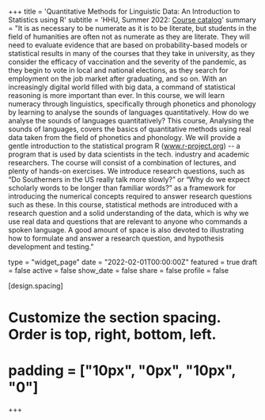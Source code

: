 +++
title = 'Quantitative Methods for Linguistic Data: An Introduction to Statistics using R'
subtitle = 'HHU, Summer 2022: [Course catalog]()'
summary = "It is as necessary to be numerate as it is to be literate, but students in the field of humanities are often not as numerate as they are literate. They will need to evaluate evidence that are based on probability-based models or statistical results in many of the courses that they take in university, as they consider the efficacy of vaccination and the severity of the pandemic, as they begin to vote in local and national elections, as they search for employment on the job market after graduating, and so on. With an increasingly digital world filled with big data, a command of statistical reasoning is more important than ever. In this course, we will learn numeracy through linguistics, specifically through phonetics and phonology by learning to analyse the sounds of languages quantitatively. How do we analyse the sounds of languages quantitatively? This course, Analysing the sounds of languages, covers the basics of quantitative methods using real data taken from the field of phonetics and phonology. We will provide a gentle introduction to the statistical program R (www.r-project.org) -- a program that is used by data scientists in the tech. industry and academic researchers. The course will consist of a combination of lectures, and plenty of hands-on exercises. We introduce research questions, such as “Do Southerners in the US really talk more slowly?” or “Why do we expect scholarly words to be longer than familiar words?” as a framework for introducing the numerical concepts required to answer research questions such as these. In this course, statistical methods are introduced with a research question and a solid understanding of the data, which is why we use real data and questions that are relevant to anyone who commands a spoken language. A good amount of space is also devoted to illustrating how to formulate and answer a research question, and hypothesis development and testing."

type = "widget_page"
date = "2022-02-01T00:00:00Z"
featured = true
draft = false
active = false
show_date = false
share = false
profile = false

[design.spacing]
  # Customize the section spacing. Order is top, right, bottom, left.
  # padding = ["10px", "0px", "10px", "0"]

+++


